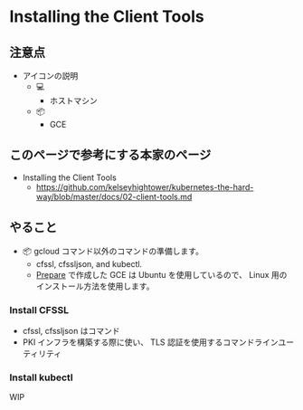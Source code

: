 # Installing the Client Tools

## 注意点

+ アイコンの説明
  + :computer:
    + ホストマシン
  + :package:
    + GCE

## このページで参考にする本家のページ

+ Installing the Client Tools
  + https://github.com/kelseyhightower/kubernetes-the-hard-way/blob/master/docs/02-client-tools.md

## やること

+ :package: gcloud コマンド以外のコマンドの準備します。
  + cfssl, cfssljson, and kubectl.
  + [Prepare](./00_prepare.md) で作成した GCE は Ubuntu を使用しているので、 Linux 用のインストール方法を使用します。

### Install CFSSL

+ cfssl, cfssljson はコマンド
+ PKI インフラを構築する際に使い、 TLS 認証を使用するコマンドラインユーティリティ




### Install kubectl

WIP
